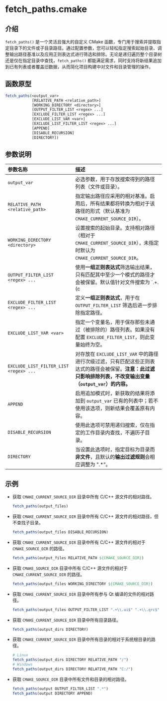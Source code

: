 # fetch_paths.cmake

## 介绍

`fetch_paths()` 是一个灵活且强大的自定义 CMake 函数，专门用于搜索并提取指定目录下的文件或子目录路径。通过配置参数，您可以轻松指定搜索起始目录、调整输出路径基准以及应用正则表达式进行筛选和排除。无论是递归遍历整个目录树还是仅在指定目录中查找，`fetch_paths()` 都能满足需求，同时支持将新结果追加到已有列表或者覆盖旧数据，从而简化项目构建中对文件和目录管理的操作。

## 函数原型

```cmake
fetch_paths(<output_var>
            [RELATIVE_PATH <relative_path>]
            [WORKING_DIRECTORY <directory>]
            [OUTPUT_FILTER_LIST <regex> ...]
            [EXCLUDE_FILTER_LIST <regex> ...]
            [EXCLUDE_LIST_VAR <var>]
            [EXCLUDE_LIST_FILTER_LIST <regex> ...]
            [APPEND]
            [DISABLE_RECURSION]
            [DIRECTORY])
```

## 参数说明

| 参数名称                                | 描述                                                         |
| :------------------------------------- | :----------------------------------------------------------- |
| `output_var`                           | 必选参数，用于存放搜索得到的路径列表（文件或目录）。                |
| `RELATIVE_PATH <relative_path>`        | 指定输出路径应采用的相对基准。启用后，所有结果都将转换为相对于该路径的形式（默认基准为 `CMAKE_CURRENT_SOURCE_DIR`）。 |
| `WORKING_DIRECTORY <directory>`        | 设置搜索的起始目录。支持相对路径（相对于 `CMAKE_CURRENT_SOURCE_DIR`），未指定时默认为 `CMAKE_CURRENT_SOURCE_DIR`。 |
| `OUTPUT_FILTER_LIST <regex> ...`       | 使用**一组正则表达式**筛选输出结果，只有匹配其中至少一个模式的路径才会被保留。默认值针对文件搜索为 `.+\.(c|cpp|cc|cxx)$`，若同时设置 DIRECTORY 则默认为 `.*`。 |
| `EXCLUDE_FILTER_LIST <regex> ...`      | 定义**一组正则表达式**，用于在 `OUTPUT_FILTER_LIST` 筛选后进一步排除指定路径。 |
| `EXCLUDE_LIST_VAR <var>`               | 指定一个变量名，用于保存那些未通过（被排除的）路径列表。如果没有配置 `EXCLUDE_FILTER_LIST`，则此变量始终为空。 |
| `EXCLUDE_LIST_FILTER_LIST <regex> ...` | 对存放在 `EXCLUDE_LIST_VAR` 中的路径进行次级过滤，只有匹配这些正则表达式的路径会被保留。**注意：此过滤只影响排除列表，不改变输出变量（`output_var`）的内容。** |
| `APPEND`                               | 启用追加模式时，新获取的结果将添加到 `output_var` 已有的列表中；若不使用该选项，则新结果会覆盖原有内容。 |
| `DISABLE_RECURSION`                    | 使用此选项可禁用递归搜索，仅在指定的工作目录内查找，不遍历子目录。 |
| `DIRECTORY`                            | 当设置此选项时，指定目标为目录而**非文件**，且默认的**输出过滤规则**会相应调整为 ".*"。 |

## 示例

- 获取 `CMAKE_CURRENT_SOURCE_DIR` 目录中所有 C/C++ 源文件的相对路径。

  ```cmake
  fetch_paths(output_files)
  ```

- 获取 `CMAKE_CURRENT_SOURCE_DIR` 目录中所有 C/C++ 源文件的相对路径，但不查找子目录。

  ```cmake
  fetch_paths(output_files DISABLE_RECURSION)
  ```

- 获取 `CMAKE_CURRENT_SOURCE_DIR` 目录中所有 C/C++ 源文件的相对于 `CMAKE_SOURCE_DIR` 的路径。

  ```cmake
  fetch_paths(output_files RELATIVE_PATH ${CMAKE_SOURCE_DIR})
  ```

- 获取 `CMAKE_SOURCE_DIR` 目录中所有 C/C++ 源文件的相对于 `CMAKE_CURRENT_SOURCE_DIR` 的路径。

  ```cmake
  fetch_paths(output_files WORKING_DIRECTORY ${CMAKE_SOURCE_DIR})
  ```

- 获取 `CMAKE_CURRENT_SOURCE_DIR` 目录中所有参与 Qt 编译的文件的相对路径。

  ```cmake
  fetch_paths(output_files OUTPUT_FILTER_LIST ".+\\.ui$" ".+\\.qrc$" ".+\\.(c|cpp|cc|cxx)$" ".+\\.h$")
  ```

- 获取 `CMAKE_CURRENT_SOURCE_DIR` 目录中所有目录路径。

  ```cmake
  fetch_paths(output_dirs DIRECTORY)
  ```

- 获取 `CMAKE_CURRENT_SOURCE_DIR` 目录中所有目录的相对于系统根目录的路径。

  ```cmake
  # Linux
  fetch_paths(output_dirs DIRECTORY RELATIVE_PATH "/")
  # Windows
  fetch_paths(output_dirs DIRECTORY RELATIVE_PATH "C:/")
  ```

- 获取 `CMAKE_SOURCE_DIR` 目录中所有文件和目录的相对路径。

  ```cmake
  fetch_paths(output OUTPUT_FILTER_LIST ".*")
  fetch_paths(output DIRECTORY APPEND)
  ```